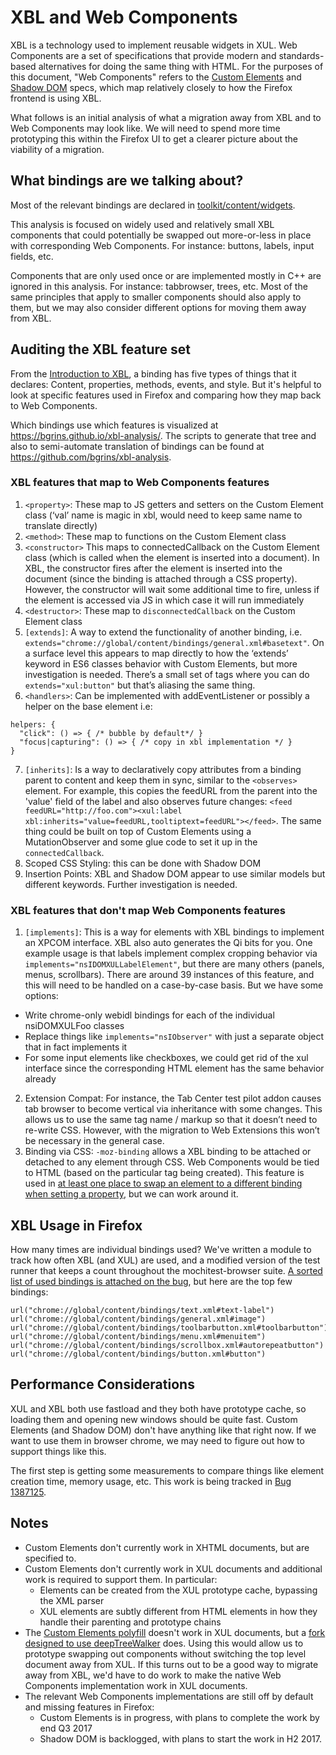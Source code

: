 
# XBL and Web Components

XBL is a technology used to implement reusable widgets in XUL. Web Components are a set of specifications that provide modern and standards-based alternatives for doing the same thing with HTML. For the purposes of this document, "Web Components" refers to the [Custom Elements](https://w3c.github.io/webcomponents/spec/custom/) and [Shadow DOM](https://w3c.github.io/webcomponents/spec/shadow/) specs, which map relatively closely to how the Firefox frontend is using XBL.

What follows is an initial analysis of what a migration away from XBL and to Web Components may look like. We will need to spend more time prototyping this within the Firefox UI to get a clearer picture about the viability of a migration.

## What bindings are we talking about?

Most of the relevant bindings are declared in [toolkit/content/widgets](https://github.com/mozilla/gecko-dev/tree/master/toolkit/content/widgets).

This analysis is focused on widely used and relatively small XBL components that could potentially be swapped out more-or-less in place with corresponding Web Components. For instance: buttons, labels, input fields, etc.

Components that are only used once or are implemented mostly in C++ are ignored in this analysis. For instance: tabbrowser, trees, etc. Most of the same principles that apply to smaller components should also apply to them, but we may also consider different options for moving them away from XBL.

## Auditing the XBL feature set

From the [Introduction to XBL](https://developer.mozilla.org/en-US/docs/Mozilla/Tech/XUL/Tutorial/Introduction_to_XBL), a binding has five types of things that it declares: Content, properties, methods, events, and style.  But it's helpful to look at specific features used in Firefox and comparing how they map back to Web Components.

Which bindings use which features is visualized at https://bgrins.github.io/xbl-analysis/. The scripts to generate that tree and also to semi-automate translation of bindings can be found at https://github.com/bgrins/xbl-analysis.

### XBL features that map to Web Components features

1. `<property>`: These map to JS getters and setters on the Custom Element class (‘val’ name is magic in xbl, would need to keep same name to translate directly)
2. `<method>`: These map to functions on the Custom Element class
3. `<constructor>` This maps to connectedCallback on the Custom Element class (which is called when the element is inserted into a document).
In XBL, the constructor fires after the element is inserted into the document (since the binding is attached through a CSS property).  However, the constructor will wait some additional time to fire, unless if the element is accessed via JS in which case it will run immediately
4. `<destructor>`: These map to `disconnectedCallback` on the Custom Element class
5. `[extends]`: A way to extend the functionality of another binding, i.e. `extends="chrome://global/content/bindings/general.xml#basetext"`. On a surface level this appears to map directly to how the ‘extends’ keyword in ES6 classes behavior with Custom Elements, but more investigation is needed.  There’s a small set of tags where you can do `extends="xul:button"` but that’s aliasing the same thing.
6. `<handlers>`: Can be implemented with addEventListener or possibly a helper on the base element i.e:
```
helpers: {
  "click": () => { /* bubble by default*/ }
  "focus|capturing": () => { /* copy in xbl implementation */ }
}
```
7. `[inherits]`: Is a way to declaratively copy attributes from a binding parent to content and keep them in sync, similar to the `<observes>` element. For example, this copies the feedURL from the parent into the 'value' field of the label and also observes future changes: `<feed feedURL="http://foo.com"><xul:label xbl:inherits="value=feedURL,tooltiptext=feedURL"></feed>`. The same thing could be built on top of Custom Elements using a MutationObserver and some glue code to set it up in the `connectedCallback`.
8. Scoped CSS Styling: this can be done with Shadow DOM
9. Insertion Points: XBL and Shadow DOM appear to use similar models but different keywords. Further investigation is needed.

### XBL features that don't map Web Components features

1. `[implements]`: This is a way for elements with XBL bindings to implement an XPCOM interface.  XBL also auto generates the Qi bits for you. One example usage is that labels implement complex cropping behavior via `implements="nsIDOMXULLabelElement"`, but there are many others (panels, menus, scrollbars). There are around 39 instances of this feature, and this will need to be handled on a case-by-case basis. But we have some options:

  * Write chrome-only webidl bindings for each of the individual nsiDOMXULFoo classes
  * Replace things like `implements="nsIObserver"` with just a separate object that in fact implements it
  * For some input elements like checkboxes, we could get rid of the xul interface since the corresponding HTML element has the same behavior already

2. Extension Compat: For instance, the Tab Center test pilot addon causes tab browser to become vertical via inheritance with some changes.  This allows us to use the same tag name / markup so that it doesn’t need to re-write CSS. However, with the migration to Web Extensions this won’t be necessary in the general case.
3. Binding via CSS: `-moz-binding` allows a XBL binding to be attached or detached to any element through CSS.  Web Components would be tied to HTML (based on the particular tag being created). This feature is used in [at least one place to swap an element to a different binding when setting a property](http://searchfox.org/mozilla-central/rev/7cc377ce3f0a569c5c9b362d589705cd4fecc0ac/toolkit/content/widgets/text.xml#47), but we can work around it.

## XBL Usage in Firefox

How many times are individual bindings used?  We've written a module to track how often XBL (and XUL) are used, and a modified version of the test runner that keeps a count throughout the mochitest-browser suite. [A sorted list of used bindings is attached on the bug](https://bugzilla.mozilla.org/show_bug.cgi?id=1376546), but here are the top few bindings:

    url("chrome://global/content/bindings/text.xml#text-label")
    url("chrome://global/content/bindings/general.xml#image")
    url("chrome://global/content/bindings/toolbarbutton.xml#toolbarbutton")
    url("chrome://global/content/bindings/menu.xml#menuitem")
    url("chrome://global/content/bindings/scrollbox.xml#autorepeatbutton")
    url("chrome://global/content/bindings/button.xml#button")

## Performance Considerations

XUL and XBL both use fastload and they both have prototype cache, so loading them and opening new windows should be quite fast. Custom Elements (and Shadow DOM) don't have anything like that right now. If we want to use them in browser chrome, we may need to figure out how to support things like this.

The first step is getting some measurements to compare things like element creation time, memory usage, etc. This work is being tracked in [Bug 1387125](https://bugzilla.mozilla.org/show_bug.cgi?id=1387125).

## Notes

* Custom Elements don't currently work in XHTML documents, but are specified to.
* Custom Elements don't currently work in XUL documents and additional work is required to support them. In particular:
  * Elements can be created from the XUL prototype cache, bypassing the XML parser
  * XUL elements are subtly different from HTML elements in how they handle their parenting and prototype chains
* The [Custom Elements polyfill](https://github.com/webcomponents/custom-elements) doesn't work in XUL documents, but a [fork designed to use deepTreeWalker](https://github.com/webcomponents/custom-elements/compare/master...bgrins:firefox-browser-chrome?expand=1) does. Using this would allow us to prototype swapping out components without switching the top level document away from XUL. If this turns out to be a good way to migrate away from XBL, we'd have to do work to make the native Web Components implementation work in XUL documents.
* The relevant Web Components implementations are still off by default and missing features in Firefox:
  * Custom Elements is in progress, with plans to complete the work by end Q3 2017
  * Shadow DOM is backlogged, with plans to start the work in H2 2017.

